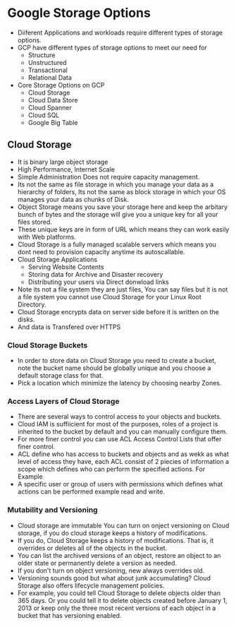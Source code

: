 # Google Storage Options

*   Diiferent Applications and workloads require different types of storage options.
*   GCP have different types of storage options to meet our need for
    *   Structure
    *   Unstructured
    *   Transactional
    *   Relational Data
*   Core Storage Options on GCP
    *   Cloud Storage
    *   Cloud Data Store
    *   Cloud Spanner
    *   Cloud SQL
    *   Google Big Table

## Cloud Storage
*   It is binary large object storage
*   High Performance, Internet Scale
*   Simple Administration Does not require capacity management.
*   Its not the same as file storage in which you manage your data as a hierarchy of folders, Its not the same as block storage in which your OS manages your data as chunks of Disk.
*   Object Storage means you save your storage here and keep the arbitary bunch of bytes and the storage will give you a unique key for all your files stored.
*   These unique keys are in form of URL which means they can work easily with Web platforms.
*   Cloud Storage is a fully managed scalable servers which means you dont need to provision capacity anytime its autoscallable.
*   Cloud Storage Applications
    *   Serving Website Contents
    *   Storing data for Archive and Disaster recovery
    *   Distributing your users via Direct donwload links
*   Note its not a file system they are just files, You can say files but it is not a file system you cannot use Cloud Storage for your Linux Root Directory.
*   Cloud Storage encrypts data on server side before it is written on the disks.
*   And data is Transfered over HTTPS

### Cloud Storage Buckets

*  In order to store data on Cloud Storage you need to create a bucket, note the bucket name should be globally unique and you choose a default storage class for that.
*   Pick a location which minimize the latency by choosing nearby Zones.

### Access Layers of Cloud Storage
*   There are several ways to control access to your objects and buckets.
*   Cloud IAM is suffiicient for most of the purposes, roles of a project is inherited to the bucket by default and you can manually configure them.
*   For more finer control you can use ACL Access Control Lists that offer finer control.
*   ACL define who has access to buckets and objects and as wekk as what level of access they have, each ACL consist of 2 piecies of information a scope which defines who can perform the specified actions. For Example
*   A specific user or group of users with permissions which defines what actions can be performed example read and write.

### Mutability and Versioning
* Cloud storage are immutable You can turn on onject versioning on Cloud storage, if you do cloud storage keeps a history of modifications.
* If you do, Cloud Storage keeps a history of modifications. That is, it overrides or deletes all of the objects in the bucket. 
* You can list the archived versions of an object, restore an object to an older state or permanently delete a version as needed. 
* If you don't turn on object versioning, new always overrides old. 
* Versioning sounds good but what about junk accumulating? Cloud Storage also offers lifecycle management policies. 
*   For example, you could tell Cloud Storage to delete objects older than 365 days. Or you could tell it to delete objects created before January 1, 2013 or keep only the three most recent versions of each object in a bucket that has versioning enabled.




